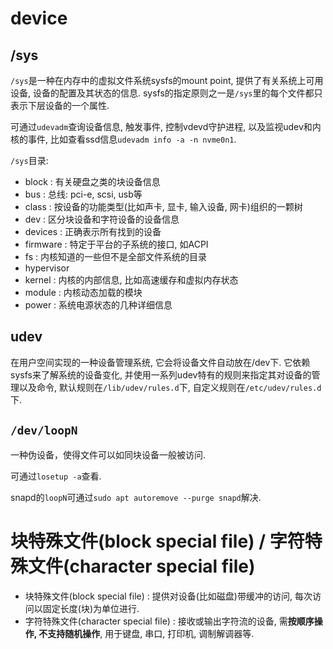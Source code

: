 # device

## /sys
`/sys`是一种在内存中的虚拟文件系统sysfs的mount point, 提供了有关系统上可用设备, 设备的配置及其状态的信息. sysfs的指定原则之一是`/sys`里的每个文件都只表示下层设备的一个属性.

可通过`udevadm`查询设备信息, 触发事件, 控制vdevd守护进程, 以及监视udev和内核的事件, 比如查看ssd信息`udevadm info -a -n nvme0n1`.

`/sys`目录:
- block : 有关硬盘之类的块设备信息
- bus : 总线: pci-e, scsi, usb等
- class : 按设备的功能类型(比如声卡, 显卡, 输入设备, 网卡)组织的一颗树
- dev : 区分块设备和字符设备的设备信息
- devices : 正确表示所有找到的设备
- firmware : 特定于平台的子系统的接口, 如ACPI
- fs : 内核知道的一些但不是全部文件系统的目录
- hypervisor
- kernel : 内核的内部信息, 比如高速缓存和虚拟内存状态
- module : 内核动态加载的模块
- power : 系统电源状态的几种详细信息

## udev
在用户空间实现的一种设备管理系统, 它会将设备文件自动放在/dev下. 它依赖sysfs来了解系统的设备变化, 并使用一系列udev特有的规则来指定其对设备的管理以及命令, 默认规则在`/lib/udev/rules.d`下, 自定义规则在`/etc/udev/rules.d`下.

## `/dev/loopN`
一种伪设备，使得文件可以如同块设备一般被访问.

可通过`losetup -a`查看.

snapd的`loopN`可通过`sudo apt autoremove --purge snapd`解决.

# 块特殊文件(block special file) / 字符特殊文件(character special file)
- 块特殊文件(block special file) : 提供对设备(比如磁盘)带缓冲的访问, 每次访问以固定长度(块)为单位进行.
- 字符特殊文件(character special file) : 接收或输出字符流的设备, 需**按顺序操作, 不支持随机操作**, 用于键盘, 串口, 打印机, 调制解调器等.